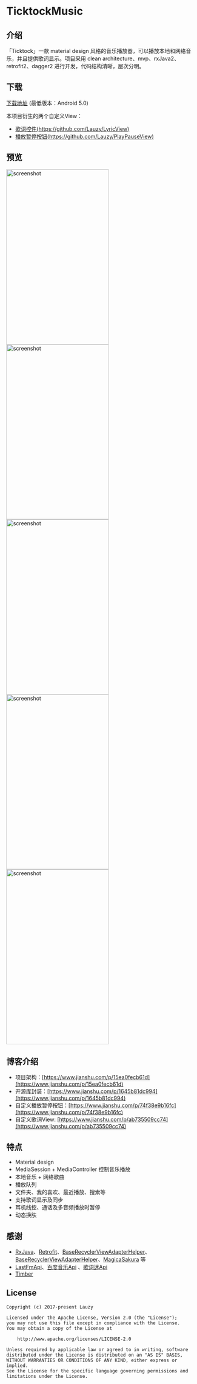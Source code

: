 # TicktockMusic

## 介绍
「Ticktock」一款 material design 风格的音乐播放器，可以播放本地和网络音乐，并且提供歌词显示。项目采用 clean architecture、mvp、rxJava2、retrofit2、dagger2 进行开发，代码结构清晰，层次分明。

## 下载
[下载地址](http://fir.im/w3dl) (最低版本：Android 5.0)

本项目衍生的两个自定义View：
- [歌词控件(https://github.com/Lauzy/LyricView)](https://github.com/Lauzy/LyricView)
- [播放暂停按钮(https://github.com/Lauzy/PlayPauseView)](https://github.com/Lauzy/PlayPauseView)

## 预览
<img src="/screenshots/screenshot01.jpg" alt="screenshot" title="screenshot1" width="270" height="460" />  <img src="/screenshots/screenshot02.jpg" alt="screenshot" title="screenshot2" width="270" height="460" /> <img src="/screenshots/screenshot03.jpg" alt="screenshot" title="screenshot3" width="270" height="460" /> <img src="/screenshots/screenshot04.jpg" alt="screenshot" title="screenshot4" width="270" height="460" /> <img src="/screenshots/screenshot05.jpg" alt="screenshot" title="screenshot5" width="270" height="460" />

## 博客介绍
- 项目架构：[https://www.jianshu.com/p/15ea0fecb61d](https://www.jianshu.com/p/15ea0fecb61d)
- 开源库封装：[https://www.jianshu.com/p/1645b81dc994](https://www.jianshu.com/p/1645b81dc994)
- 自定义播放暂停按钮：[https://www.jianshu.com/p/74f38e9b16fc](https://www.jianshu.com/p/74f38e9b16fc)
- 自定义歌词View: [https://www.jianshu.com/p/ab735509cc74](https://www.jianshu.com/p/ab735509cc74)

## 特点
- Material design
- MediaSession + MediaController 控制音乐播放
- 本地音乐 + 网络歌曲
- 播放队列
- 文件夹、我的喜欢、最近播放、搜索等
- 支持歌词显示及同步
- 耳机线控、通话及多音频播放时暂停
- 动态换肤

## 感谢
- [RxJava](https://github.com/ReactiveX/RxJava)、[Retrofit](https://github.com/square/retrofit)、[BaseRecyclerViewAdapterHelper](https://github.com/CymChad/BaseRecyclerViewAdapterHelper)、
[BaseRecyclerViewAdapterHelper](https://github.com/CymChad/BaseRecyclerViewAdapterHelper)、[MagicaSakura](https://github.com/Bilibili/MagicaSakura) 等
- [LastFmApi](https://www.last.fm/api)、[百度音乐Api](https://www.jianshu.com/p/a6718b11fdf1) 、[歌词迷Api](https://github.com/solos/geci.me-api)
- [Timber](https://github.com/naman14/Timber)

## License

```
Copyright (c) 2017-present Lauzy

Licensed under the Apache License, Version 2.0 (the "License");
you may not use this file except in compliance with the License.
You may obtain a copy of the License at

    http://www.apache.org/licenses/LICENSE-2.0

Unless required by applicable law or agreed to in writing, software
distributed under the License is distributed on an "AS IS" BASIS,
WITHOUT WARRANTIES OR CONDITIONS OF ANY KIND, either express or implied.
See the License for the specific language governing permissions and
limitations under the License.
```